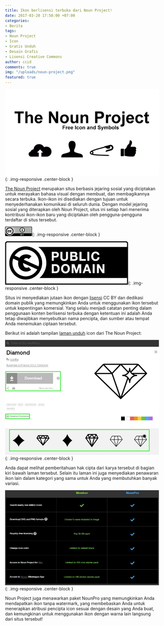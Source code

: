 ```yaml
---
title: Ikon berlisensi terbuka dari Noun Project!
date: 2017-03-20 17:58:00 +07:00
categories:
- Berita
tags:
- Noun Project
- Icon
- Gratis Unduh
- Desain Grafis
- Lisensi Creative Commons
author: ccid
comments: true
img: "/uploads/noun-project.png"
featured: true
---
```


![noun-project.png](/uploads/noun-project.png){: .img-responsive .center-block }

[The Noun Project](https://thenounproject.com/about/) merupakan situs berbasis jejaring sosial yang diciptakan untuk merayakan bahasa visual dengan membuat, dan membagikannya secara terbuka. Ikon-ikon ini disediakan dengan tujuan untuk menyederhanakan komunikasi di seluruh dunia. Dengan model jejaring sosial yang diterapkan oleh Noun Project, situs ini setiap hari menerima kontribusi ikon-ikon baru yang diciptakan oleh pengguna-pengguna terdaftar di situs tersebut.

![BY-d456e2.png](/uploads/BY-d456e2.png){: .img-responsive .center-block }

![publicdomain.png](/uploads/publicdomain.png){: .img-responsive .center-block }

Situs ini menyediakan jutaan ikon dengan [lisensi](https://thenounproject.zendesk.com/hc/en-us/articles/200509798-What-licenses-do-you-use-) CC BY dan dedikasi domain publik yang memungkinkan Anda untuk menggunakan ikon tersebut untuk kepentingan komersial. Yang selalu menjadi catatan penting dalam penggunaan konten berlisensi terbuka dengan ketentuan ini adalah Anda tetap diwajibkan menyebutkan nama pencipta, dan sumber atau tempat Anda menemukan ciptaan tersebut.

Berikut ini adalah tampilan [laman unduh](https://thenounproject.com/term/diamond/945275/) icon dari The Noun Project:

![noun 3.jpg](/uploads/noun%203.jpg){: .img-responsive .center-block }

Anda dapat melihat pemberitahuan hak cipta dari karya tersebut di bagian kiri bawah laman tersebut. Selain itu laman ini juga menyediakan penawaran ikon lain dalam kategori yang sama untuk Anda yang membutuhkan banyak variasi.

![noun.jpg](/uploads/noun.jpg){: .img-responsive .center-block }

Noun Project juga menawarkan paket NounPro yang memungkinkan Anda mendapatkan ikon tanpa watermark, yang membebaskan Anda untuk menerapkan atribusi pencipta icon sesuai dengan desain yang Anda buat, dan kemungkinan untuk menggunakan ikon dengan warna lain langsung dari situs tersebut!
